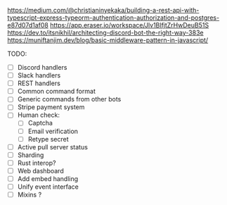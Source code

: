 https://medium.com/@christianinyekaka/building-a-rest-api-with-typescript-express-typeorm-authentication-authorization-and-postgres-e87d07d1af08
https://app.eraser.io/workspace/Jlv1BlfjtZrHwDeuB51S
https://dev.to/itsnikhil/architecting-discord-bot-the-right-way-383e
https://muniftanjim.dev/blog/basic-middleware-pattern-in-javascript/


TODO:
- [ ] Discord handlers
- [ ] Slack handlers
- [ ] REST handlers
- [ ] Common command format
- [ ] Generic commands from other bots
- [ ] Stripe payment system
- [ ] Human check:
    - [ ] Captcha
    - [ ] Email verification
    - [ ] Retype secret
- [ ] Active pull server status
- [ ] Sharding
- [ ] Rust interop?
- [ ] Web dashboard
- [ ] Add embed handling
- [ ] Unify event interface
- [ ] Mixins ?
